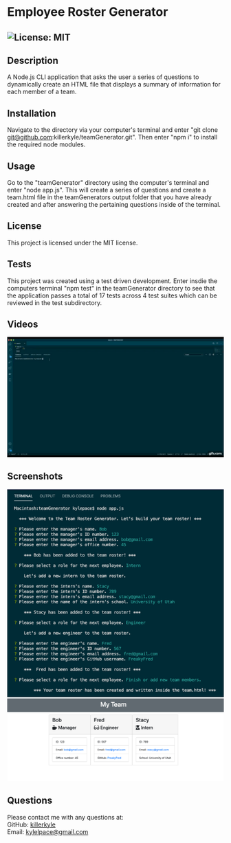 
  # Employee Roster Generator  
  ##  ![License: MIT](https://img.shields.io/badge/License-MIT-informational?style=for-the-badge&logo=appveyor.svg)  
  ## Description  
  A Node.js CLI application that asks the user a series of questions to dynamically create an HTML file that displays a summary of information for each member of a team.   
  ## Installation  
  Navigate to the directory via your computer's terminal and enter "git clone git@github.com:killerkyle/teamGenerator.git". Then enter "npm i" to install the required node modules.  
  ## Usage  
  Go to the "teamGenerator" directory using the computer's terminal and enter "node app.js". This will create a series of questions and create a team.html file in the teamGenerators output folder that you have already created and after answering the pertaining questions inside of the terminal.  
  ## License  
  This project is licensed under the MIT license.    
  ## Tests  
  This project was created using a test driven development. Enter insdie the computers terminal "npm test" in the teamGenerator directory to see that the application passes a total of 17 tests across 4 test suites which can be reviewed in the test subdirectory.  
  ## Videos  
  ![GIF demonstration](./assets/teamgenerator.gif)    
  ## Screenshots  
  ![Command Line screenshot](./assets/terminalteamgenerator.jpeg)  
  ![HTML screenshot](./assets/HTML.jpeg)  
  ## Questions  
  Please contact me with any questions at:  
  GitHub: [killerkyle](https://github.com/killerkyle)  
  Email: [kylelpace@gmail.com](mailto:kylelpace@gmail.com)
  